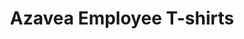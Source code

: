 ---
layout: project
page_class: p-project
title: "Azavea Employee T-shirts"
featured-image: "azavea-employee-gifts/2018-tshirt/azavea-tshirt-2018.png"
featured-alt: "T-shirt designed for Azavea"
featured-bg: "#B59DA4"
featured-style: box
draft: true
image-folder: "azavea-employee-gifts"
excerpt: "Branded graphic design"
---